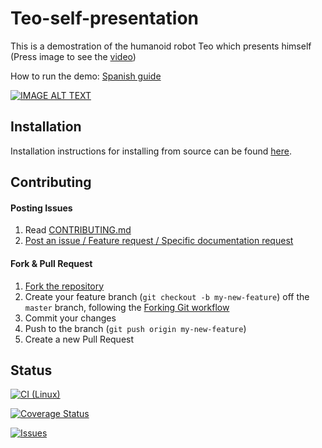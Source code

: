 # Teo-self-presentation

This is a demostration of the humanoid robot Teo which presents himself (Press image to see the [video](https://www.youtube.com/watch?v=flyQq09S5GI))

How to run the demo: [Spanish guide](http://robots.uc3m.es/index.php/Procedimiento_Demos)

[![IMAGE ALT TEXT](http://i3.ytimg.com/vi/flyQq09S5GI/maxresdefault.jpg)](https://www.youtube.com/watch?v=flyQq09S5GI "Teo Self Presentation")

## Installation

Installation instructions for installing from source can be found [here](doc/teo-self-presentation-install.md).

## Contributing

#### Posting Issues

1. Read [CONTRIBUTING.md](CONTRIBUTING.md)
2. [Post an issue / Feature request / Specific documentation request](https://github.com/roboticslab-uc3m/teo-self-presentation/issues)

#### Fork & Pull Request

1. [Fork the repository](https://github.com/roboticslab-uc3m/teo-self-presentation/fork)
2. Create your feature branch (`git checkout -b my-new-feature`) off the `master` branch, following the [Forking Git workflow](https://www.atlassian.com/git/tutorials/comparing-workflows/forking-workflow)
3. Commit your changes
4. Push to the branch (`git push origin my-new-feature`)
5. Create a new Pull Request

## Status

[![CI (Linux)](https://github.com/roboticslab-uc3m/teo-self-presentation/workflows/Continuous%20Integration/badge.svg)](https://github.com/roboticslab-uc3m/teo-self-presentation/actions)

[![Coverage Status](https://coveralls.io/repos/roboticslab-uc3m/teo-self-presentation/badge.svg)](https://coveralls.io/r/roboticslab-uc3m/teo-self-presentation)

[![Issues](https://img.shields.io/github/issues/roboticslab-uc3m/teo-self-presentation.svg?label=Issues)](https://github.com/roboticslab-uc3m/teo-self-presentation/issues)
